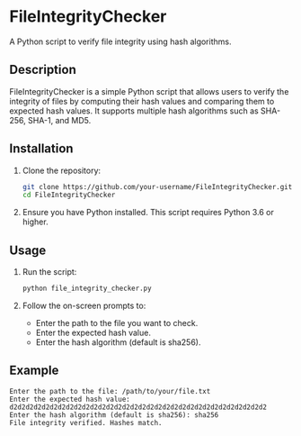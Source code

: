 # FileIntegrityChecker

A Python script to verify file integrity using hash algorithms.

## Description

FileIntegrityChecker is a simple Python script that allows users to verify the integrity of files by computing their hash values and comparing them to expected hash values. It supports multiple hash algorithms such as SHA-256, SHA-1, and MD5.

## Installation

1. Clone the repository:
    ```bash
    git clone https://github.com/your-username/FileIntegrityChecker.git
    cd FileIntegrityChecker
    ```

2. Ensure you have Python installed. This script requires Python 3.6 or higher.

## Usage

1. Run the script:
    ```bash
    python file_integrity_checker.py
    ```

2. Follow the on-screen prompts to:
    - Enter the path to the file you want to check.
    - Enter the expected hash value.
    - Enter the hash algorithm (default is sha256).

## Example

```text
Enter the path to the file: /path/to/your/file.txt
Enter the expected hash value: d2d2d2d2d2d2d2d2d2d2d2d2d2d2d2d2d2d2d2d2d2d2d2d2d2d2d2d2d2d2d2d2
Enter the hash algorithm (default is sha256): sha256
File integrity verified. Hashes match.
